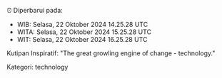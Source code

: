 ⏰ Diperbarui pada:
- WIB: Selasa, 22 Oktober 2024 14.25.28 UTC
- WITA: Selasa, 22 Oktober 2024 15.25.28 UTC
- WIT: Selasa, 22 Oktober 2024 16.25.28 UTC

Kutipan Inspiratif:
"The great growling engine of change - technology."


Kategori: technology

